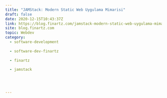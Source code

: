 ```yaml
---
title: "JAMStack: Modern Static Web Uygulama Mimarisi"
draft: false
date: 2020-12-15T10:43:37Z
link: https://blog.finartz.com/jamstack-modern-static-web-uygulama-mimarisi-b32aea8cde9?source=rss------jamstack-5&utm_medium=RSS&utm_source=hune
site: blog.finartz.com
topic: Webdev
category:
  - software-development
  
  - software-dev-finartz
  
  - finartz
  
  - jamstack
  
   
  

---
```

